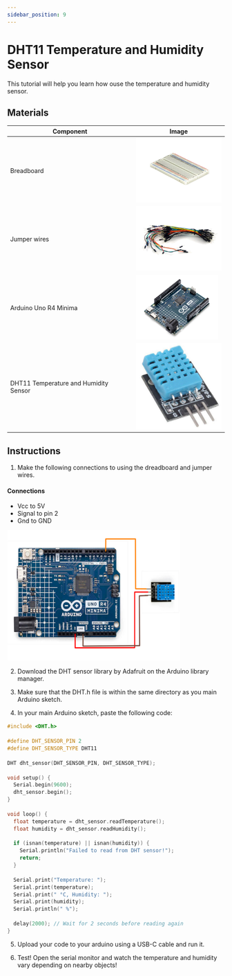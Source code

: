 ```yaml
---
sidebar_position: 9
---
```

# DHT11 Temperature and Humidity Sensor
This tutorial will help you learn how ouse the temperature and humidity sensor. 

## Materials
| Component                                   | Image                                                                                          |
|---------------------------------------------|------------------------------------------------------------------------------------------------|
| Breadboard                                  | <img src="/img/docs/UNO-R4-Starter-Kit/breadboard.webp" width="200" height="150" />        |
| Jumper wires                                | <img src="/img/docs/UNO-R4-Starter-Kit/jumper-wires.webp" width="200" height="150" />        |
| Arduino Uno R4 Minima                       | <img src="/img/docs/UNO-R4-Starter-Kit/arduino-r4-minima.webp" width="190" height="150" />        |
| DHT11 Temperature and Humidity Sensor       | <img src="/img/docs/UNO-R4-Starter-Kit/DHT11-Sensor.jpg" width="200" height="200" />                    |

## Instructions

1. Make the following connections to using the dreadboard and jumper wires.
#### Connections
- Vcc to 5V
- Signal to pin 2
- Gnd to GND
<img src="/img/docs/UNO-R4-Starter-Kit/DHT11.png" width="400" height="300" />

2. Download the DHT sensor library by Adafruit on the Arduino library manager.

3. Make sure that the DHT.h file is within the same directory as you main Arduino sketch.

4. In your main Arduino sketch, paste the following code:
```cpp
#include <DHT.h>

#define DHT_SENSOR_PIN 2
#define DHT_SENSOR_TYPE DHT11

DHT dht_sensor(DHT_SENSOR_PIN, DHT_SENSOR_TYPE);

void setup() {
  Serial.begin(9600);
  dht_sensor.begin();
}

void loop() {
  float temperature = dht_sensor.readTemperature();
  float humidity = dht_sensor.readHumidity();

  if (isnan(temperature) || isnan(humidity)) {
    Serial.println("Failed to read from DHT sensor!");
    return;
  }

  Serial.print("Temperature: ");
  Serial.print(temperature);
  Serial.print(" °C, Humidity: ");
  Serial.print(humidity);
  Serial.println(" %");

  delay(2000); // Wait for 2 seconds before reading again
}
```

5. Upload your code to your arduino using a USB-C cable and run it.

6. Test! Open the serial monitor and watch the temperature and humidity vary depending on nearby objects!

